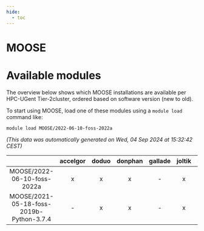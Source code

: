 ```yaml
---
hide:
  - toc
---
```


MOOSE
=====

# Available modules


The overview below shows which MOOSE installations are available per HPC-UGent Tier-2cluster, ordered based on software version (new to old).

To start using MOOSE, load one of these modules using a `module load` command like:

```shell
module load MOOSE/2022-06-10-foss-2022a
```

*(This data was automatically generated on Wed, 04 Sep 2024 at 15:32:42 CEST)*  

| |accelgor|doduo|donphan|gallade|joltik|shinx|skitty|
| :---: | :---: | :---: | :---: | :---: | :---: | :---: | :---: |
|MOOSE/2022-06-10-foss-2022a|x|x|x|-|x|-|x|
|MOOSE/2021-05-18-foss-2019b-Python-3.7.4|-|x|x|-|x|-|x|
